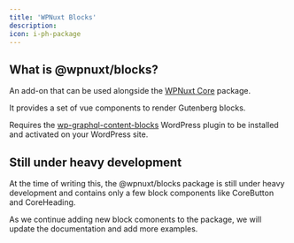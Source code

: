 ```yaml
---
title: 'WPNuxt Blocks'
description: 
icon: i-ph-package
---
```


## What is @wpnuxt/blocks?

An add-on that can be used alongside the [WPNuxt Core](/docs) package.

It provides a set of vue components to render Gutenberg blocks.

Requires the [wp-graphql-content-blocks](https://github.com/wpengine/wp-graphql-content-blocks) WordPress plugin to be installed and activated on your WordPress site.

## Still under heavy development

At the time of writing this, the @wpnuxt/blocks package is still under heavy development and contains only a few block components like CoreButton and CoreHeading.

As we continue adding new block comonents to the package, we will update the documentation and add more examples.

